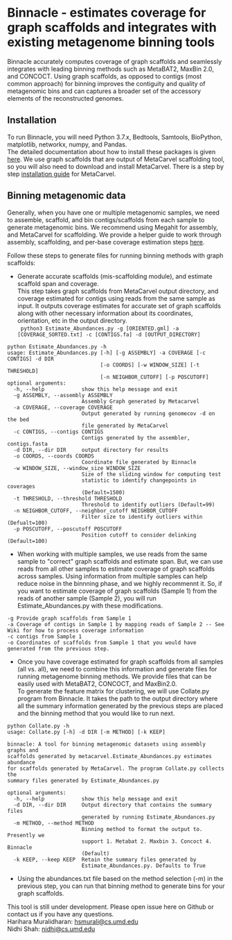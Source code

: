 # Binnacle - estimates coverage for graph scaffolds and integrates with existing metagenome binning tools

Binnacle accurately computes coverage of graph scaffolds and seamlessly integrates with leading binning methods such as MetaBAT2, MaxBin 2.0, and CONCOCT. Using graph scaffolds, as opposed to contigs (most common approach) for binning improves the contiguity and quality of metagenomic bins and can captures a broader set of the accessory elements of the reconstructed genomes.

## Installation
To run Binnacle, you will need Python 3.7.x, Bedtools, Samtools, BioPython, matplotlib, networkx, numpy, and Pandas. <br/>
The detailed documentation about how to install these packages is given [here](https://github.com/marbl/binnacle/wiki/1.-Package-Dependencies).
We use graph scaffolds that are output of MetaCarvel scaffolding tool, so you will also need to download and install MetaCarvel. There is a step by step [installation guide](https://github.com/marbl/MetaCarvel/wiki) for MetaCarvel. 

## Binning metagenomic data
Generally, when you have one or multiple metagenomic samples, we need to assemble, scaffold, and bin contigs/scaffolds from each sample to generate metagenomic bins. We recommend using Megahit for assembly, and MetaCarvel for scaffolding. We provide a helper guide to work through assembly, scaffolding, and per-base coverage estimation steps [here](https://github.com/marbl/binnacle/wiki/2.-Preparing-the-Data). 

Follow these steps to generate files for running binning methods with graph scaffolds:
* Generate accurate scaffolds (mis-scaffolding module), and estimate scaffold span and coverage. <br/>
  This step takes graph scaffolds from MetaCarvel output directory, and coverage estimated for contigs using reads from the same sample as input. It outputs coverage estimates for accurate set of graph scaffolds along with other necessary information about its coordinates, orientation, etc in the output directory. <br/>
``` python3 Estimate_Abundances.py -g [ORIENTED.gml] -a [COVERAGE_SORTED.txt] -c [CONTIGS.fa] -d [OUTPUT_DIRECTORY]```<br/>
```
python Estimate_Abundances.py -h
usage: Estimate_Abundances.py [-h] [-g ASSEMBLY] -a COVERAGE [-c CONTIGS] -d DIR 
                              [-o COORDS] [-w WINDOW_SIZE] [-t THRESHOLD]
                              [-n NEIGHBOR_CUTOFF] [-p POSCUTOFF]
optional arguments:
  -h, --help            show this help message and exit
  -g ASSEMBLY, --assembly ASSEMBLY
                        Assembly Graph generated by Metacarvel
  -a COVERAGE, --coverage COVERAGE
                        Output generated by running genomecov -d on the bed
                        file generated by MetaCarvel
  -c CONTIGS, --contigs CONTIGS
                        Contigs generated by the assembler, contigs.fasta
  -d DIR, --dir DIR     output directory for results
  -o COORDS, --coords COORDS
                        Coordinate file generated by Binnacle
  -w WINDOW_SIZE, --window_size WINDOW_SIZE
                        Size of the sliding window for computing test
                        statistic to identify changepoints in coverages
                        (Default=1500)
  -t THRESHOLD, --threshold THRESHOLD
                        Threshold to identify outliers (Default=99)
  -n NEIGHBOR_CUTOFF, --neighbor_cutoff NEIGHBOR_CUTOFF
                        Filter size to identify outliers within (Defualt=100)
  -p POSCUTOFF, --poscutoff POSCUTOFF
                        Position cutoff to consider delinking (Default=100)
```
* When working with multiple samples, we use reads from the same sample to "correct" graph scaffolds and estimate span. But, we can use reads from all other samples to estimate coverage of graph scaffolds across samples. Using information from multiple samples can help reduce noise in the binnning phase, and we highly recommennt it. 
So, if you want to estimate coverage of graph scaffolds (Sample 1) from the reads of another sample (Sample 2), you will run Estimate_Abundances.py with these modifications.
```
-g Provide graph scaffolds from Sample 1
-a Coverage of contigs in Sample 1 by mapping reads of Sample 2 -- See Wiki for how to process coverage information
-c contigs from Sample 1
-o Coordinates of scaffolds from Sample 1 that you would have generated from the previous step.
```
* Once you have coverage estimated for graph scaffolds from all samples (all vs. all), we need to combine this information and generate files for running metagenome binning methods. We provide files that can be easily used with MetaBAT2, CONCOCT, and MaxBin2.0. <br/>
To generate the feature matrix for clustering, we will use Collate.py program from Binnacle. It takes the path to the output directory where all the summary information generated by the previous steps are placed and the binning method that you would like to run next.
```
python Collate.py -h                        
usage: Collate.py [-h] -d DIR [-m METHOD] [-k KEEP]

binnacle: A tool for binning metagenomic datasets using assembly graphs and
scaffolds generated by metacarvel.Estimate_Abundances.py estimates abundance
for scaffolds generated by MetaCarvel. The program Collate.py collects the
summary files generated by Estimate_Abundances.py

optional arguments:
  -h, --help            show this help message and exit
  -d DIR, --dir DIR     Output directory that contains the summary files
                        generated by running Estimate_Abundances.py
  -m METHOD, --method METHOD
                        Binning method to format the output to. Presently we
                        support 1. Metabat 2. Maxbin 3. Concoct 4. Binnacle
                        (Default)
  -k KEEP, --keep KEEP  Retain the summary files generated by
                        Estimate_Abundances.py. Defaults to True 
```
* Using the abundances.txt file based on the method selection (-m) in the previous step, you can run that binning method to generate bins for your graph scaffolds.

This tool is still under development. Please open issue here on Github or contact us if you have any questions. <br/>
Harihara Muralidharan: hsmurali@cs.umd.edu<br/>
Nidhi Shah: nidhi@cs.umd.edu


